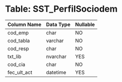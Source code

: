 # Table: SST_PerfilSociodem

| Column Name | Data Type | Nullable |
|-------------|-----------|----------|
| cod_emp | char | NO |
| cod_tabla | varchar | NO |
| cod_resp | char | NO |
| txt_lib | nvarchar | YES |
| cod_cia | char | NO |
| fec_ult_act | datetime | YES |
